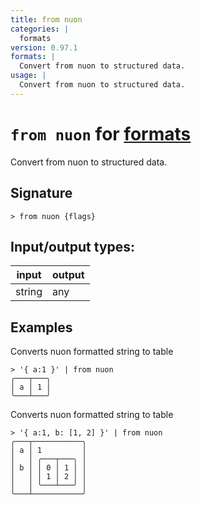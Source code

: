 ```yaml
---
title: from nuon
categories: |
  formats
version: 0.97.1
formats: |
  Convert from nuon to structured data.
usage: |
  Convert from nuon to structured data.
---
```

<!-- This file is automatically generated. Please edit the command in https://github.com/nushell/nushell instead. -->

# `from nuon` for [formats](/commands/categories/formats.md)

<div class='command-title'>Convert from nuon to structured data.</div>

## Signature

```> from nuon {flags} ```


## Input/output types:

| input  | output |
| ------ | ------ |
| string | any    |

## Examples

Converts nuon formatted string to table
```nu
> '{ a:1 }' | from nuon
╭───┬───╮
│ a │ 1 │
╰───┴───╯
```

Converts nuon formatted string to table
```nu
> '{ a:1, b: [1, 2] }' | from nuon
╭───┬───────────╮
│ a │ 1         │
│   │ ╭───┬───╮ │
│ b │ │ 0 │ 1 │ │
│   │ │ 1 │ 2 │ │
│   │ ╰───┴───╯ │
╰───┴───────────╯
```
